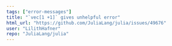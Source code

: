 ```yaml
---
tags: ["error-messages"]
title: "`vec[1 +1]` gives unhelpful error"
html_url: "https://github.com/JuliaLang/julia/issues/49676"
user: "LilithHafner"
repo: "JuliaLang/julia"
---
```



